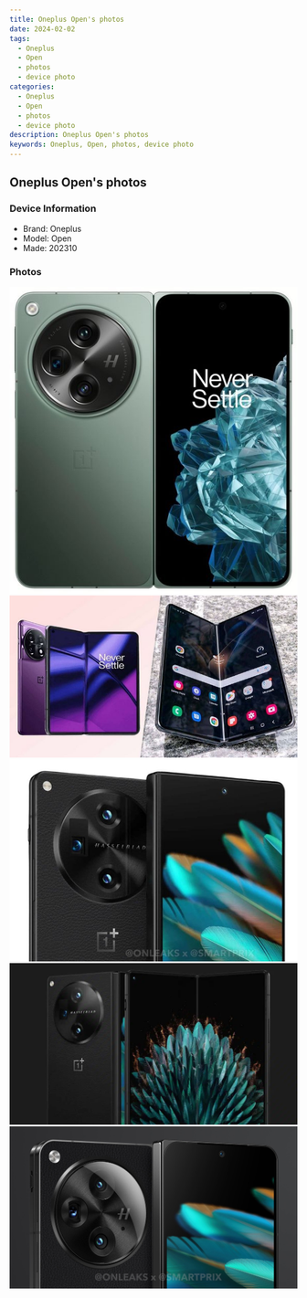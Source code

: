 ```yaml
---
title: Oneplus Open's photos
date: 2024-02-02
tags: 
  - Oneplus
  - Open
  - photos
  - device photo
categories: 
  - Oneplus
  - Open
  - photos
  - device photo
description: Oneplus Open's photos
keywords: Oneplus, Open, photos, device photo
---
```


## Oneplus Open's photos

### Device Information

- Brand: Oneplus
- Model: Open
- Made: 202310

### Photos

![/images/best-assets/devices/oneplus/oneplus-open/1.jpg](/images/best-assets/devices/oneplus/oneplus-open/1.jpg)
![/images/best-assets/devices/oneplus/oneplus-open/2.jpg](/images/best-assets/devices/oneplus/oneplus-open/2.jpg)
![/images/best-assets/devices/oneplus/oneplus-open/3.jpg](/images/best-assets/devices/oneplus/oneplus-open/3.jpg)
![/images/best-assets/devices/oneplus/oneplus-open/4.jpg](/images/best-assets/devices/oneplus/oneplus-open/4.jpg)
![/images/best-assets/devices/oneplus/oneplus-open/5.jpg](/images/best-assets/devices/oneplus/oneplus-open/5.jpg)
